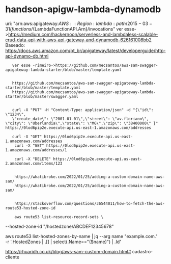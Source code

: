# handson-apigw-lambda-dynamodb
 uri: "arn:aws:apigateway:${AWS::Region}:lambda:path/2015-03-31/functions/${LambdaFunctionAPI.Arn}/invocations"
       ver esse->https://medium.com/hackernoon/serverless-and-lambdaless-scalable-crud-data-api-with-aws-api-gateway-and-dynamodb-626161008bb2
Baseado:
https://docs.aws.amazon.com/pt_br/apigateway/latest/developerguide/http-api-dynamo-db.html

       ver esse -rimeiro->https://github.com/mecsantos/aws-sam-swagger-apigateway-lambda-starter/blob/master/template.yaml


       https://github.com/mecsantos/aws-sam-swagger-apigateway-lambda-starter/blob/master/template.yaml
       https://github.com/mecsantos/aws-sam-swagger-apigateway-lambda-starter/blob/master/swagger.yaml


       curl -X "PUT" -H "Content-Type: application/json" -d "{\"id\": \"1234\", 
       \"create_date\": \"2001-01-01\",\"street\": \"av.floriano\", \"city\": \"Uberlandia\",\"state\": \"MG\",\"zip\": \"38400000\" }" https://0lod6pip2e.execute-api.us-east-1.amazonaws.com/addresses

       curl -X "GET" https://0lod6pip2e.execute-api.us-east-1.amazonaws.com/addresses
        curl -X "GET" https://0lod6pip2e.execute-api.us-east-1.amazonaws.com/addresses/1

        curl -X "DELETE" https://0lod6pip2e.execute-api.us-east-2.amazonaws.com/items/123


        https://whatibroke.com/2022/01/25/adding-a-custom-domain-name-aws-sam/
        https://whatibroke.com/2022/01/25/adding-a-custom-domain-name-aws-sam/


        https://stackoverflow.com/questions/36544011/how-to-fetch-the-aws-route53-hosted-zone-id

        aws route53 list-resource-record-sets \
--hosted-zone-id "/hostedzone/ABCDEF12345678"

aws route53 list-hosted-zones-by-name | 
jq --arg name "example.com." \
-r '.HostedZones | .[] | select(.Name=="\($name)") | .Id'

https://rhuaridh.co.uk/blog/aws-sam-custom-domain.html# cadastro-cliente
